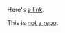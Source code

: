 Here's [a link](https://github.com/kubernetes/kubernetes).

This is [not a repo](https://github.com/FairwindsOps/).